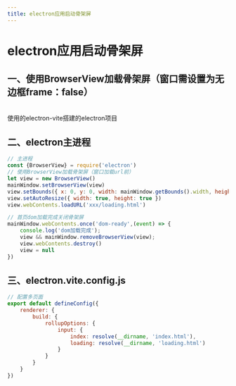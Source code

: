 ```yaml
---
title: electron应用启动骨架屏
---
```


# electron应用启动骨架屏
## 一、使用BrowserView加载骨架屏（窗口需设置为无边框frame：false）
<br>
使用的electron-vite搭建的electron项目

## 二、electron主进程
```js
// 主进程
const {BrowserView} = require('electron')
// 使用BrowserView加载骨架屏（窗口加载url前）
let view = new BrowserView()
mainWindow.setBrowserView(view)
view.setBounds({ x: 0, y: 0, width: mainWindow.getBounds().width, height: mainWindow.getBounds().height })
view.setAutoResize({ width: true, height: true })
view.webContents.loadURL('xxx/loading.html')

// 首页dom加载完成关闭骨架屏
mainWindow.webContents.once('dom-ready',(event) => {
	console.log('dom加载完成');
	view && mainWindow.removeBrowserView(view);
	view.webContents.destroy()
    view = null
})
```

## 三、electron.vite.config.js

```js
// 配置多页面
export default defineConfig({
    renderer: {
        build: {
            rollupOptions: {
                input: {
                    index: resolve(__dirname, 'index.html'),
                    loading: resolve(__dirname, 'loading.html')
                }
            }
        }
    }
})
```

